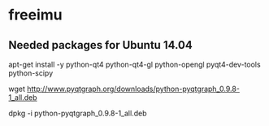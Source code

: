 freeimu
=======


Needed packages for Ubuntu 14.04
--------------------------------

apt-get install -y python-qt4 python-qt4-gl python-opengl pyqt4-dev-tools python-scipy

wget http://www.pyqtgraph.org/downloads/python-pyqtgraph_0.9.8-1_all.deb

dpkg -i python-pyqtgraph_0.9.8-1_all.deb

